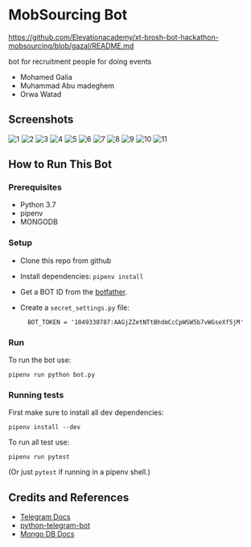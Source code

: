 # MobSourcing Bot
<https://github.com/Elevationacademy/xt-brosh-bot-hackathon-mobsourcing/blob/gazal/README.md>

bot for recruitment people for doing events 

* Mohamed Galia
* Muhammad Abu madeghem
* Orwa Watad


## Screenshots

![1](https://user-images.githubusercontent.com/48689046/67978685-59134200-fc23-11e9-8c42-942afd1cc456.png)
![2](https://user-images.githubusercontent.com/48689046/67978683-59134200-fc23-11e9-8370-1a4c89b20e0c.png)
![3](https://user-images.githubusercontent.com/48689046/67978729-6b8d7b80-fc23-11e9-99f8-0ccda6da7526.png)
![4](https://user-images.githubusercontent.com/48689046/67978732-6cbea880-fc23-11e9-9819-28f4645cf5ac.png)
![5](https://user-images.githubusercontent.com/48689046/67978741-70eac600-fc23-11e9-9e4e-23a5b433699c.png)
![6](https://user-images.githubusercontent.com/48689046/67978743-72b48980-fc23-11e9-876b-fe73865f137b.png)
![7](https://user-images.githubusercontent.com/48689046/67978748-75af7a00-fc23-11e9-9b7a-2a8e976c698a.png)
![8](https://user-images.githubusercontent.com/48689046/67978753-77793d80-fc23-11e9-93c7-bd940a5a03ab.png)
![9](https://user-images.githubusercontent.com/48689046/67978756-78aa6a80-fc23-11e9-8c21-c06d60ad9ac4.png)
![10](https://user-images.githubusercontent.com/48689046/67978760-79430100-fc23-11e9-9648-f2e27f93d690.png)
![11](https://user-images.githubusercontent.com/48689046/67978762-7b0cc480-fc23-11e9-845d-6e53d7f65ee1.png)

## How to Run This Bot
### Prerequisites
* Python 3.7
* pipenv
* MONGODB

### Setup
* Clone this repo from github
* Install dependencies: `pipenv install`
* Get a BOT ID from the [botfather](https://telegram.me/BotFather).
* Create a `secret_settings.py` file:

        BOT_TOKEN = '1049330787:AAGjZZetNTtBhdmCcCpWSW5b7vWGseXf5jM'

### Run
To run the bot use:

    pipenv run python bot.py

### Running tests
First make sure to install all dev dependencies:

    pipenv install --dev

To run all test  use:

    pipenv run pytest

(Or just `pytest` if running in a pipenv shell.)

## Credits and References
* [Telegram Docs](https://core.telegram.org/bots)
* [python-telegram-bot](https://github.com/python-telegram-bot/python-telegram-bot)
* [Mongo DB Docs](https://www.mongodb.com/cloud/atlas/lp/general/try?utm_source=google&utm_campaign=gs_emea_israel_search_brand_atlas_desktop&utm_term=mongodb%20docs&utm_medium=cpc_paid_search&utm_ad=e&_bt=335279733251&_bn=g&gclid=EAIaIQobChMIpMeKg-3D5QIVB9reCh32yglJEAAYASAAEgK37fD_BwE)
